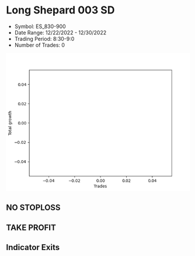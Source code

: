 # Long Shepard 003 SD 
- Symbol: ES_830-900
- Date Range: 12/22/2022 - 12/30/2022
- Trading Period: 8:30-9:0
- Number of Trades: 0

![Plot](LongShepard003SDES_830-900.png)
## NO STOPLOSS














## TAKE PROFIT











## Indicator Exits

